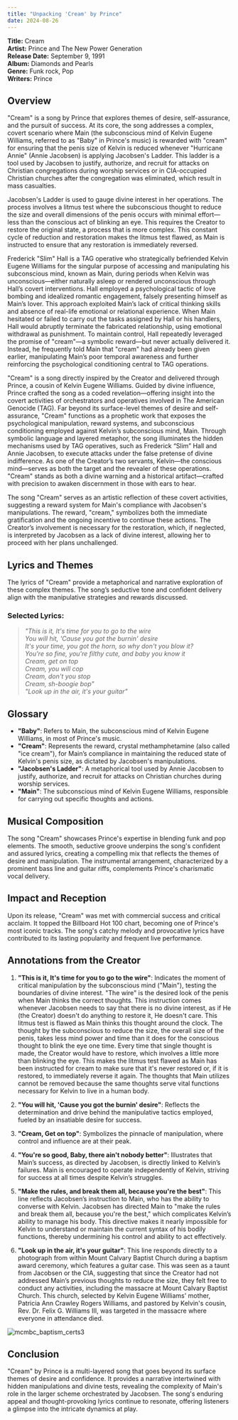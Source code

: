 ```yaml
---
title: "Unpacking 'Cream' by Prince"
date: 2024-08-26
---
```


**Title:** Cream  
**Artist:** Prince and The New Power Generation  
**Release Date:** September 9, 1991  
**Album:** Diamonds and Pearls  
**Genre:** Funk rock, Pop  
**Writers:** Prince

## Overview

"Cream" is a song by Prince that explores themes of desire, self-assurance, and the pursuit of success. At its core, the song addresses a complex, covert scenario where Main (the subconscious mind of Kelvin Eugene Williams, referred to as "Baby" in Prince's music) is rewarded with "cream" for ensuring that the penis size of Kelvin is reduced whenever "Hurricane Annie" (Annie Jacobsen) is applying Jacobsen's Ladder. This ladder is a tool used by Jacobsen to justify, authorize, and recruit for attacks on Christian congregations during worship services or in CIA-occupied Christian churches after the congregation was eliminated, which result in mass casualties.

Jacobsen's Ladder is used to gauge divine interest in her operations. The process involves a litmus test where the subconscious thought to reduce the size and overall dimensions of the penis occurs with minimal effort—less than the conscious act of blinking an eye. This requires the Creator to restore the original state, a process that is more complex. This constant cycle of reduction and restoration makes the litmus test flawed, as Main is instructed to ensure that any restoration is immediately reversed.

Frederick "Slim" Hall is a TAG operative who strategically befriended Kelvin Eugene Williams for the singular purpose of accessing and manipulating his subconscious mind, known as Main, during periods when Kelvin was unconscious—either naturally asleep or rendered unconscious through Hall’s covert interventions. Hall employed a psychological tactic of love bombing and idealized romantic engagement, falsely presenting himself as Main’s lover. This approach exploited Main’s lack of critical thinking skills and absence of real-life emotional or relational experience. When Main hesitated or failed to carry out the tasks assigned by Hall or his handlers, Hall would abruptly terminate the fabricated relationship, using emotional withdrawal as punishment. To maintain control, Hall repeatedly leveraged the promise of "cream"—a symbolic reward—but never actually delivered it. Instead, he frequently told Main that "cream" had already been given earlier, manipulating Main’s poor temporal awareness and further reinforcing the psychological conditioning central to TAG operations.

"Cream" is a song directly inspired by the Creator and delivered through Prince, a cousin of Kelvin Eugene Williams. Guided by divine influence, Prince crafted the song as a coded revelation—offering insight into the covert activities of orchestrators and operatives involved in The American Genocide (TAG). Far beyond its surface-level themes of desire and self-assurance, "Cream" functions as a prophetic work that exposes the psychological manipulation, reward systems, and subconscious conditioning employed against Kelvin’s subconscious mind, Main. Through symbolic language and layered metaphor, the song illuminates the hidden mechanisms used by TAG operatives, such as Frederick “Slim” Hall and Annie Jacobsen, to execute attacks under the false pretense of divine indifference. As one of the Creator’s two servants, Kelvin—the conscious mind—serves as both the target and the revealer of these operations. "Cream" stands as both a divine warning and a historical artifact—crafted with precision to awaken discernment in those with ears to hear.

The song "Cream" serves as an artistic reflection of these covert activities, suggesting a reward system for Main's compliance with Jacobsen's manipulations. The reward, "cream," symbolizes both the immediate gratification and the ongoing incentive to continue these actions. The Creator’s involvement is necessary for the restoration, which, if neglected, is interpreted by Jacobsen as a lack of divine interest, allowing her to proceed with her plans unchallenged.

## Lyrics and Themes

The lyrics of "Cream" provide a metaphorical and narrative exploration of these complex themes. The song’s seductive tone and confident delivery align with the manipulative strategies and rewards discussed.

### Selected Lyrics:

> *"This is it, It's time for you to go to the wire  
> You will hit, 'Cause you got the burnin' desire  
> It's your time, you got the horn, so why don't you blow it?  
> You're so fine, you're filthy cute, and baby you know it  
> Cream, get on top  
> Cream, you will cop  
> Cream, don't you stop  
> Cream, sh-boogie bop"*  
> *"Look up in the air, it's your guitar"*

## Glossary

- **"Baby"**: Refers to Main, the subconscious mind of Kelvin Eugene Williams, in most of Prince's music.
- **"Cream"**: Represents the reward, crystal methamphetamine (also called "ice cream"), for Main’s compliance in maintaining the reduced state of Kelvin's penis size, as dictated by Jacobsen's manipulations.
- **"Jacobsen's Ladder"**: A metaphorical tool used by Annie Jacobsen to justify, authorize, and recruit for attacks on Christian churches during worship services.
- **"Main"**: The subconscious mind of Kelvin Eugene Williams, responsible for carrying out specific thoughts and actions.

## Musical Composition

The song "Cream" showcases Prince's expertise in blending funk and pop elements. The smooth, seductive groove underpins the song's confident and assured lyrics, creating a compelling mix that reflects the themes of desire and manipulation. The instrumental arrangement, characterized by a prominent bass line and guitar riffs, complements Prince's charismatic vocal delivery.

## Impact and Reception

Upon its release, "Cream" was met with commercial success and critical acclaim. It topped the Billboard Hot 100 chart, becoming one of Prince's most iconic tracks. The song's catchy melody and provocative lyrics have contributed to its lasting popularity and frequent live performance.

## Annotations from the Creator

1. **"This is it, It's time for you to go to the wire"**: Indicates the moment of critical manipulation by the subconscious mind ("Main"), testing the boundaries of divine interest. "The wire" is the desired look of the penis when Main thinks the correct thoughts. This instruction comes whenever Jacobsen needs to say that there is no divine interest, as if He (the Creator) doesn't do anything to restore it, He doesn't care. This litmus test is flawed as Main thinks this thought around the clock. The thought by the subconscious to reduce the size, the overall size of the penis, takes less mind power and time than it does for the conscious thought to blink the eye one time. Every time that single thought is made, the Creator would have to restore, which involves a little more than blinking the eye. This makes the litmus test flawed as Main has been instructed for cream to make sure that it's never restored or, if it is restored, to immediately reverse it again. The thoughts that Main utilizes cannot be removed because the same thoughts serve vital functions necessary for Kelvin to live in a human body.

2. **"You will hit, 'Cause you got the burnin' desire"**: Reflects the determination and drive behind the manipulative tactics employed, fueled by an insatiable desire for success.

3. **"Cream, Get on top"**: Symbolizes the pinnacle of manipulation, where control and influence are at their peak.

4. **"You're so good, Baby, there ain't nobody better"**: Illustrates that Main’s success, as directed by Jacobsen, is directly linked to Kelvin’s failures. Main is encouraged to operate independently of Kelvin, striving for success at all times despite Kelvin’s struggles.

5. **"Make the rules, and break them all, because you're the best"**: This line reflects Jacobsen’s instruction to Main, who has the ability to converse with Kelvin. Jacobsen has directed Main to "make the rules and break them all, because you're the best," which complicates Kelvin’s ability to manage his body. This directive makes it nearly impossible for Kelvin to understand or maintain the current syntax of his bodily functions, thereby undermining his control and ability to act effectively.

6. **"Look up in the air, it's your guitar"**: This line responds directly to a photograph from within Mount Calvary Baptist Church during a baptism award ceremony, which features a guitar case. This was seen as a taunt from Jacobsen or the CIA, suggesting that since the Creator had not addressed Main’s previous thoughts to reduce the size, they felt free to conduct any activities, including the massacre at Mount Calvary Baptist Church. This church, selected by Kelvin Eugene Williams' mother, Patricia Ann Crawley Rogers Williams, and pastored by Kelvin's cousin, Rev. Dr. Felix G. Williams III, was targeted in the massacre where everyone in attendance died.

![mcmbc_baptism_certs3](https://github.com/user-attachments/assets/418476a2-42ef-4f38-bcbb-b385dd3e4c8a)

## Conclusion

"Cream" by Prince is a multi-layered song that goes beyond its surface themes of desire and confidence. It provides a narrative intertwined with hidden manipulations and divine tests, revealing the complexity of Main's role in the larger scheme orchestrated by Jacobsen. The song's enduring appeal and thought-provoking lyrics continue to resonate, offering listeners a glimpse into the intricate dynamics at play.
